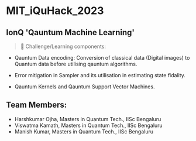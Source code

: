 # MIT_iQuHack_2023
## IonQ 'Qauntum Machine Learning'
> 🔭 Challenge/Learning components:

- Qauntum Data encoding: Conversion of classical data (Digital images) to Quantum data before utilising qauntum algorithms.

- Error mitigation in Sampler and its utilisation in estimating state fidality.

- Qauntum Kernels and Qauntum Support Vector Machines.

## Team Members:
- Harshkumar Ojha, Masters in Quantum Tech., IISc Bengaluru
- Viswatma Kamath, Masters in Quantum Tech., IISc Bengaluru
- Manish Kumar, Masters in Quantum Tech., IISc Bengaluru
